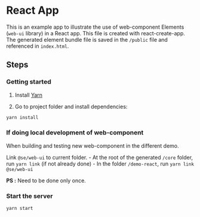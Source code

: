 #  React App

This is an example app to illustrate the use of web-component Elements (`web-ui` library) in a React app. This file is created with react-create-app. The generated element bundle file is saved in the `/public` file and referenced in `index.html`.


## Steps


### Getting started

1. Install [Yarn](https://yarnpkg.com/lang/en/docs/install/)

2. Go to project folder and install dependencies:
 ```sh
 yarn install
 ```

### If doing local development of web-component 

When building and testing new web-component in the different demo.

Link  `@se/web-ui` to current folder. 
    - At the root of the generated `/core` folder, run `yarn link` (if not already done)
    - In the folder `/demo-react`, run `yarn link @se/web-ui` 

**PS :** Need to be done only once.

### Start the server

```sh
yarn start
```
